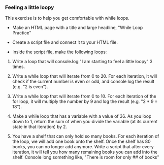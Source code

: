 ### Feeling a little loopy

This exercise is to help you get comfortable with while loops.

* Make an HTML page with a title and large headline, "While Loop Practice"

* Create a script file and connect it to your HTML file.

* Inside the script file, make the following loops:
  
1. Write a loop that will console.log "I am starting to feel a little loopy" 3 times.

2. Write a while loop that will iterate from 0 to 20. For each iteration, it will check if the current number is even or odd, and console log the result (e.g. "2 is even").

3. Write a while loop that will iterate from 0 to 10. For each iteration of the for loop, it will multiply the number by 9 and log the result (e.g. "2 * 9 = 18").

4. Make a while loop that has a variable with a value of 36. As you loop down to 1, return the sum of when you divide the variable (at its current state in that iteration) by 2.

 5. You have a shelf that can only hold so many books. For each iteration of the loop, we will add one book onto the shelf. Once the shelf has 80 books, you can no longer add anymore. Write a script that after every iteration, it will tell you how many remaining books you can add into the shelf. Console long something like, "There is room for only ## of books"